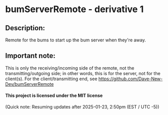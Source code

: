 # bumServerRemote - derivative 1
## Description:
Remote for the bums to start up the bum server when they're away.

## Important note:
This is only the receiving/incoming side of the remote, not the transmitting/outgoing side; in other words, this is for the server, not for the client(s). For the client/transmitting end, see https://github.com/Dave-New-Dev/bumServerRemote


#### This project is licensed under the MIT license

(Quick note: Resuming updates after 2025-01-23, 2:50pm (EST / UTC -5))

